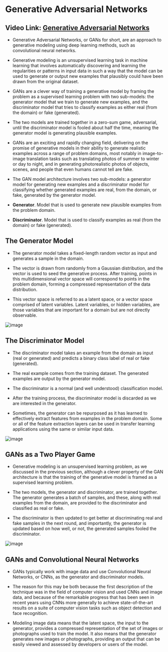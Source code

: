 #  Generative Adversarial Networks

## Video Link: [Generative Adversarial Networks]()

- Generative Adversarial Networks, or GANs for short, are an approach to generative modeling using deep learning methods, such as convolutional neural networks.
- Generative modeling is an unsupervised learning task in machine learning that involves automatically discovering and learning the regularities or patterns in input data in such a way that the model can be used to generate or output new examples that plausibly could have been drawn from the original dataset.
- GANs are a clever way of training a generative model by framing the problem as a supervised learning problem with two sub-models: the generator model that we train to generate new examples, and the discriminator model that tries to classify examples as either real (from the domain) or fake (generated). 
- The two models are trained together in a zero-sum game, adversarial, until the discriminator model is fooled about half the time, meaning the generator model is generating plausible examples.
- GANs are an exciting and rapidly changing field, delivering on the promise of generative models in their ability to generate realistic examples across a range of problem domains, most notably in image-to-image translation tasks such as translating photos of summer to winter or day to night, and in generating photorealistic photos of objects, scenes, and people that even humans cannot tell are fake.


- The GAN model architecture involves two sub-models: a generator model for generating new examples and a discriminator model for classifying whether generated examples are real, from the domain, or fake, generated by the generator model.

- **Generator**. Model that is used to generate new plausible examples from the problem domain.
- **Discriminator**. Model that is used to classify examples as real (from the domain) or fake (generated).

## The Generator Model

- The generator model takes a fixed-length random vector as input and generates a sample in the domain.

- The vector is drawn from randomly from a Gaussian distribution, and the vector is used to seed the generative process. After training, points in this multidimensional vector space will correspond to points in the problem domain, forming a compressed representation of the data distribution.

- This vector space is referred to as a latent space, or a vector space comprised of latent variables. Latent variables, or hidden variables, are those variables that are important for a domain but are not directly observable.

![image](https://user-images.githubusercontent.com/63282184/143584135-5b314472-8ee1-4a67-9406-7aa1a458b2e6.png)

## The Discriminator Model
- The discriminator model takes an example from the domain as input (real or generated) and predicts a binary class label of real or fake (generated).

- The real example comes from the training dataset. The generated examples are output by the generator model.

- The discriminator is a normal (and well understood) classification model.

- After the training process, the discriminator model is discarded as we are interested in the generator.

- Sometimes, the generator can be repurposed as it has learned to effectively extract features from examples in the problem domain. Some or all of the feature extraction layers can be used in transfer learning applications using the same or similar input data.

![image](https://user-images.githubusercontent.com/63282184/143584194-0246e1e0-ff37-43b3-a5be-15bb00351e82.png)

## GANs as a Two Player Game
- Generative modeling is an unsupervised learning problem, as we discussed in the previous section, although a clever property of the GAN architecture is that the training of the generative model is framed as a supervised learning problem.

- The two models, the generator and discriminator, are trained together. The generator generates a batch of samples, and these, along with real examples from the domain, are provided to the discriminator and classified as real or fake.

- The discriminator is then updated to get better at discriminating real and fake samples in the next round, and importantly, the generator is updated based on how well, or not, the generated samples fooled the discriminator.

![image](https://user-images.githubusercontent.com/63282184/143584251-a37131e5-b414-456a-975e-31c13c66b136.png)

## GANs and Convolutional Neural Networks
- GANs typically work with image data and use Convolutional Neural Networks, or CNNs, as the generator and discriminator models.

- The reason for this may be both because the first description of the technique was in the field of computer vision and used CNNs and image data, and because of the remarkable progress that has been seen in recent years using CNNs more generally to achieve state-of-the-art results on a suite of computer vision tasks such as object detection and face recognition.

- Modeling image data means that the latent space, the input to the generator, provides a compressed representation of the set of images or photographs used to train the model. It also means that the generator generates new images or photographs, providing an output that can be easily viewed and assessed by developers or users of the model.
